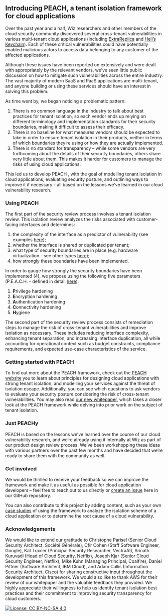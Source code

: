 ## Introducing PEACH, a tenant isolation framework for cloud applications

Over the past year and a half, Wiz researchers and other members of the cloud security community discovered several cross-tenant vulnerabilities in various multi-tenant cloud applications (including [ExtraReplica](https://www.wiz.io/blog/wiz-research-discovers-extrareplica-cross-account-database-vulnerability-in-azure-postgresql) and [Hell’s Keychain](https://www.wiz.io/blog/hells-keychain-supply-chain-attack-in-ibm-cloud-databases-for-postgresql)). Each of these critical vulnerabilities could have potentially enabled malicious actors to access data belonging to any customer of the affected applications.

Although these issues have been reported on extensively and were dealt with appropriately by the relevant vendors, we’ve seen little public discussion on how to mitigate such vulnerabilities across the entire industry. The vast majority of modern SaaS and PaaS applications are multi-tenant, and anyone building or using these services should have an interest in solving this problem.

As time went by, we began noticing a problematic pattern:
1.	There is no common language in the industry to talk about best practices for tenant isolation, so each vendor ends up relying on different terminology and implementation standards for their security boundaries, making it difficult to assess their efficacy.
2.	There is no baseline for what measures vendors should be expected to take in order to ensure tenant isolation in their products, neither in terms of which boundaries they’re using or how they are actually implemented.
3.	There is no standard for transparency – while some vendors are very forthcoming about the details of their security boundaries, others share very little about them. This makes it harder for customers to manage the risks of using cloud applications.

This led us to develop PEACH , with the goal of modelling tenant isolation in cloud applications, evaluating security posture, and outlining ways to improve it if necessary - all based on the lessons we've learned in our cloud vulnerability research.

### Using PEACH

The first part of the security review process involves a tenant isolation review. This isolation review analyzes the risks associated with customer-facing interfaces and determines: 
1. the complexity of the interface as a predictor of vulnerability (see examples [here](/examples/interface-examples.md)); 
2. whether the interface is shared or duplicated per tenant; 
3. what type of security boundaries are in place (e.g. hardware virtualization - see other types [here](/specifications/security-boundaries.md)); 
4. how strongly these boundaries have been implemented.

In order to gauge how strongly the security boundaries have been implemented (4), we propose using the following five parameters (P.E.A.C.H. - defined in detail [here](/specifications/hardening-factors.md)):
1.	**P**rivilege hardening
2.	**E**ncryption hardening
3.	**A**uthentication hardening
4.	**C**onnectivity hardening
5.	**H**ygiene

The second part of the security review process consists of remediation steps to manage the risk of cross-tenant vulnerabilities and improve isolation as necessary. These includes reducing interface complexity,  enhancing tenant separation, and increasing interface duplication, all while accounting for operational context such as budget constraints, compliance requirements, and expected use-case characteristics of the service.

### Getting started with PEACH

To find out more about the PEACH framework, check out the [PEACH website](peach.wiz.io) you to learn about principles for designing cloud applications with strong tenant isolation, and modelling your services against the threat of isolation escape. Additionally, you can see which questions to ask vendors to evaluate your security posture considering the risk of cross-tenant vulnerabilities. You may also read [our new whitepaper](), which takes a closer look at the PEACH framework while delving into prior work on the subject of tenant isolation.

### Just PEACHy

PEACH is based on the lessons we’ve learned over the course of our cloud vulnerability research, and we’re already using it internally at Wiz as part of our product design review process. We’ve been workshopping these ideas with various partners over the past few months and have decided that we’re ready to share them with the community as well.

### Get involved

We would be thrilled to receive your feedback so we can improve the framework and make it as useful as possible for cloud application developers – feel free to reach out to us directly or [create an issue](https://github.com/wiz-sec/peach-framework/issues/new) here in our GitHub repository.

You can also contribute to this project by adding content, such as your own [case studies](/case-studies) of using the framework to analyze the isolation scheme of a cloud application or to determine the root cause of a cloud vulnerability.

### Acknowledgements
We would like to extend our gratitude to Christophe Parisel (Senior Cloud Security Architect, Société Générale), Cfir Cohen (Staff Software Engineer, Google), Kat Traxler (Principal Security Researcher, VectraAI), Srinath Kuruvadi (Head of Cloud Security, Netflix), Joseph Kjar (Senior Cloud Security Engineer, Netflix), Mike Kuhn (Managing Principal, Coalfire), Daniel Pittner (Software Architect, IBM Cloud), and Adam Callis (Information Security Architect, Cisco) for sharing constructive input throughout the development of this framework. We would also like to thank AWS for their review of our whitepaper and the valuable feedback they provided. We highly appreciate their willingness to help us identify tenant isolation best practices and their commitment to improving security transparency for cloud customers.

[![License: CC BY-NC-SA 4.0](https://img.shields.io/badge/License-CC%20BY--NC--SA%204.0-lightgrey.svg)](https://creativecommons.org/licenses/by-nc-sa/4.0/)
